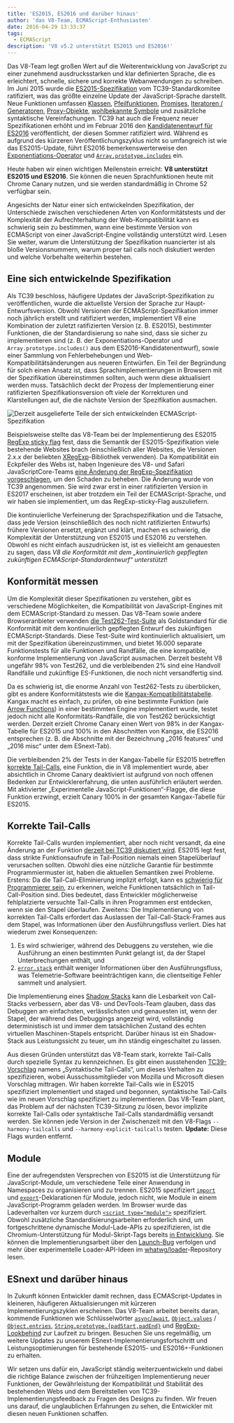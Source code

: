 ```yaml
---
title: 'ES2015, ES2016 und darüber hinaus'
author: 'das V8-Team, ECMAScript-Enthusiasten'
date: 2016-04-29 13:33:37
tags:
  - ECMAScript
description: 'V8 v5.2 unterstützt ES2015 und ES2016!'
---
```

Das V8-Team legt großen Wert auf die Weiterentwicklung von JavaScript zu einer zunehmend ausdrucksstarken und klar definierten Sprache, die es erleichtert, schnelle, sichere und korrekte Webanwendungen zu schreiben. Im Juni 2015 wurde die [ES2015-Spezifikation](https://www.ecma-international.org/ecma-262/6.0/) vom TC39-Standardkomitee ratifiziert, was das größte einzelne Update der JavaScript-Sprache darstellt. Neue Funktionen umfassen [Klassen](https://developer.mozilla.org/en-US/docs/Web/JavaScript/Reference/Classes), [Pfeilfunktionen](https://developer.mozilla.org/en-US/docs/Web/JavaScript/Reference/Functions/Arrow_functions), [Promises](https://developer.mozilla.org/en-US/docs/Web/JavaScript/Reference/Global_Objects/Promise), [Iteratoren / Generatoren](https://developer.mozilla.org/en-US/docs/Web/JavaScript/Guide/Iterators_and_Generators), [Proxy-Objekte](https://developer.mozilla.org/en-US/docs/Web/JavaScript/Reference/Global_Objects/Proxy), [wohlbekannte Symbole](https://developer.mozilla.org/en-US/docs/Web/JavaScript/Reference/Global_Objects/Symbol#Well-known_symbols) und zusätzliche syntaktische Vereinfachungen. TC39 hat auch die Frequenz neuer Spezifikationen erhöht und im Februar 2016 den [Kandidatenentwurf für ES2016](https://tc39.es/ecma262/2016/) veröffentlicht, der diesen Sommer ratifiziert wird. Während es aufgrund des kürzeren Veröffentlichungszyklus nicht so umfangreich ist wie das ES2015-Update, führt ES2016 bemerkenswerterweise den [Exponentiations-Operator](https://developer.mozilla.org/en-US/docs/Web/JavaScript/Reference/Operators/Arithmetic_Operators#Exponentiation) und [`Array.prototype.includes`](https://developer.mozilla.org/en-US/docs/Web/JavaScript/Reference/Global_Objects/Array/includes) ein.

<!--truncate-->
Heute haben wir einen wichtigen Meilenstein erreicht: **V8 unterstützt ES2015 und ES2016**. Sie können die neuen Sprachfunktionen heute mit Chrome Canary nutzen, und sie werden standardmäßig in Chrome 52 verfügbar sein.

Angesichts der Natur einer sich entwickelnden Spezifikation, der Unterschiede zwischen verschiedenen Arten von Konformitätstests und der Komplexität der Aufrechterhaltung der Web-Kompatibilität kann es schwierig sein zu bestimmen, wann eine bestimmte Version von ECMAScript von einer JavaScript-Engine vollständig unterstützt wird. Lesen Sie weiter, warum die Unterstützung der Spezifikation nuancierter ist als bloße Versionsnummern, warum proper tail calls noch diskutiert werden und welche Vorbehalte weiterhin bestehen.

## Eine sich entwickelnde Spezifikation

Als TC39 beschloss, häufigere Updates der JavaScript-Spezifikation zu veröffentlichen, wurde die aktuellste Version der Sprache zur Haupt-Entwurfsversion. Obwohl Versionen der ECMAScript-Spezifikation immer noch jährlich erstellt und ratifiziert werden, implementiert V8 eine Kombination der zuletzt ratifizierten Version (z. B. ES2015), bestimmter Funktionen, die der Standardisierung so nahe sind, dass sie sicher zu implementieren sind (z. B. der Exponentiations-Operator und `Array.prototype.includes()` aus dem ES2016-Kandidatenentwurf), sowie einer Sammlung von Fehlerbehebungen und Web-Kompatibilitätsänderungen aus neueren Entwürfen. Ein Teil der Begründung für solch einen Ansatz ist, dass Sprachimplementierungen in Browsern mit der Spezifikation übereinstimmen sollten, auch wenn diese aktualisiert werden muss. Tatsächlich deckt der Prozess der Implementierung einer ratifizierten Spezifikationsversion oft viele der Korrekturen und Klarstellungen auf, die die nächste Version der Spezifikation ausmachen.

![Derzeit ausgelieferte Teile der sich entwickelnden ECMAScript-Spezifikation](/_img/modern-javascript/shipped-features.png)

Beispielsweise stellte das V8-Team bei der Implementierung des ES2015 [RegExp sticky flag](https://developer.mozilla.org/en-US/docs/Web/JavaScript/Reference/Global_Objects/RegExp/sticky) fest, dass die Semantik der ES2015-Spezifikation viele bestehende Websites brach (einschließlich aller Websites, die Versionen 2.x.x der beliebten [XRegExp](https://github.com/slevithan/xregexp)-Bibliothek verwenden). Da Kompatibilität ein Eckpfeiler des Webs ist, haben Ingenieure des V8- und Safari JavaScriptCore-Teams [eine Änderung der RegExp-Spezifikation vorgeschlagen](https://github.com/tc39/ecma262/pull/511), um den Schaden zu beheben. Die Änderung wurde von TC39 angenommen. Sie wird zwar erst in einer ratifizierten Version in ES2017 erscheinen, ist aber trotzdem ein Teil der ECMAScript-Sprache, und wir haben sie implementiert, um das RegExp-sticky-Flag auszuliefern.

Die kontinuierliche Verfeinerung der Sprachspezifikation und die Tatsache, dass jede Version (einschließlich des noch nicht ratifizierten Entwurfs) frühere Versionen ersetzt, ergänzt und klärt, machen es schwierig, die Komplexität der Unterstützung von ES2015 und ES2016 zu verstehen. Obwohl es nicht einfach auszudrücken ist, ist es vielleicht am genauesten zu sagen, dass _V8 die Konformität mit dem „kontinuierlich gepflegten zukünftigen ECMAScript-Standardentwurf“ unterstützt_!

## Konformität messen

Um die Komplexität dieser Spezifikationen zu verstehen, gibt es verschiedene Möglichkeiten, die Kompatibilität von JavaScript-Engines mit dem ECMAScript-Standard zu messen. Das V8-Team sowie andere Browseranbieter verwenden [die Test262-Test-Suite](https://github.com/tc39/test262) als Goldstandard für die Konformität mit dem kontinuierlich gepflegten Entwurf des zukünftigen ECMAScript-Standards. Diese Test-Suite wird kontinuierlich aktualisiert, um mit der Spezifikation übereinzustimmen, und bietet 16.000 separate Funktionstests für alle Funktionen und Randfälle, die eine kompatible, konforme Implementierung von JavaScript ausmachen. Derzeit besteht V8 ungefähr 98% von Test262, und die verbleibenden 2% sind eine Handvoll Randfälle und zukünftige ES-Funktionen, die noch nicht versandfertig sind.

Da es schwierig ist, die enorme Anzahl von Test262-Tests zu überblicken, gibt es andere Konformitätstests wie die [Kangax-Kompatibilitätstabelle](http://kangax.github.io/compat-table/ES2015/). Kangax macht es einfach, zu prüfen, ob eine bestimmte Funktion (wie [Arrow Functions](https://developer.mozilla.org/en-US/docs/Web/JavaScript/Reference/Functions/Arrow_functions)) in einer bestimmten Engine implementiert wurde, testet jedoch nicht alle Konformitäts-Randfälle, die von Test262 berücksichtigt werden. Derzeit erzielt Chrome Canary einen Wert von 98% in der Kangax-Tabelle für ES2015 und 100% in den Abschnitten von Kangax, die ES2016 entsprechen (z. B. die Abschnitte mit der Bezeichnung „2016 features“ und „2016 misc“ unter dem ESnext-Tab).

Die verbleibenden 2% der Tests in der Kangax-Tabelle für ES2015 betreffen [korrekte Tail-Calls](http://www.2ality.com/2015/06/tail-call-optimization.html), eine Funktion, die in V8 implementiert wurde, aber absichtlich in Chrome Canary deaktiviert ist aufgrund von noch offenen Bedenken zur Entwicklererfahrung, die unten ausführlich erläutert werden. Mit aktivierter „Experimentelle JavaScript-Funktionen“-Flagge, die diese Funktion erzwingt, erzielt Canary 100% in der gesamten Kangax-Tabelle für ES2015.

## Korrekte Tail-Calls

Korrekte Tail-Calls wurden implementiert, aber noch nicht versandt, da eine Änderung an der Funktion [derzeit bei TC39 diskutiert wird](https://github.com/tc39/proposal-ptc-syntax). ES2015 legt fest, dass strikte Funktionsaufrufe in Tail-Position niemals einen Stapelüberlauf verursachen sollten. Obwohl dies eine nützliche Garantie für bestimmte Programmiermuster ist, haben die aktuellen Semantiken zwei Probleme. Erstens: Da die Tail-Call-Eliminierung implizit erfolgt, kann es [schwierig für Programmierer sein](http://2ality.com/2015/06/tail-call-optimization.html#checking-whether-a-function-call-is-in-a-tail-position), zu erkennen, welche Funktionen tatsächlich in Tail-Call-Position sind. Dies bedeutet, dass Entwickler möglicherweise fehlplatzierte versuchte Tail-Calls in ihren Programmen erst entdecken, wenn sie den Stapel überlaufen. Zweitens: Die Implementierung von korrekten Tail-Calls erfordert das Auslassen der Tail-Call-Stack-Frames aus dem Stapel, was Informationen über den Ausführungsfluss verliert. Dies hat wiederum zwei Konsequenzen:

1. Es wird schwieriger, während des Debuggens zu verstehen, wie die Ausführung an einen bestimmten Punkt gelangt ist, da der Stapel Unterbrechungen enthält, und
2. [`error.stack`](https://developer.mozilla.org/en-US/docs/Web/JavaScript/Reference/Global_Objects/Error/Stack) enthält weniger Informationen über den Ausführungsfluss, was Telemetrie-Software beeinträchtigen kann, die clientseitige Fehler sammelt und analysiert.

Die Implementierung eines [Shadow Stacks](https://bugs.webkit.org/attachment.cgi?id=274472&action=review) kann die Lesbarkeit von Call-Stacks verbessern, aber das V8- und DevTools-Team glauben, dass das Debuggen am einfachsten, verlässlichsten und genauesten ist, wenn der Stapel, der während des Debuggings angezeigt wird, vollständig deterministisch ist und immer dem tatsächlichen Zustand des echten virtuellen Maschinen-Stapels entspricht. Darüber hinaus ist ein Shadow-Stack aus Leistungssicht zu teuer, um ihn ständig eingeschaltet zu lassen.

Aus diesen Gründen unterstützt das V8-Team stark, korrekte Tail-Calls durch spezielle Syntax zu kennzeichnen. Es gibt einen ausstehenden [TC39-Vorschlag](https://github.com/tc39/proposal-ptc-syntax) namens „Syntaktische Tail-Calls“, um dieses Verhalten zu spezifizieren, wobei Ausschussmitglieder von Mozilla und Microsoft diesen Vorschlag mittragen. Wir haben korrekte Tail-Calls wie in ES2015 spezifiziert implementiert und staged und begonnen, syntaktische Tail-Calls wie im neuen Vorschlag spezifiziert zu implementieren. Das V8-Team plant, das Problem auf der nächsten TC39-Sitzung zu lösen, bevor implizite korrekte Tail-Calls oder syntaktische Tail-Calls standardmäßig versandt werden. Sie können jede Version in der Zwischenzeit mit den V8-Flags `--harmony-tailcalls` und `--harmony-explicit-tailcalls` testen. **Update:** Diese Flags wurden entfernt.

## Module

Eine der aufregendsten Versprechen von ES2015 ist die Unterstützung für JavaScript-Module, um verschiedene Teile einer Anwendung in Namespaces zu organisieren und zu trennen. ES2015 spezifiziert [`import`](https://developer.mozilla.org/en-US/docs/Web/JavaScript/Reference/Statements/import) und [`export`](https://developer.mozilla.org/en-US/docs/Web/JavaScript/Reference/Statements/export)-Deklarationen für Module, jedoch nicht, wie Module in einem JavaScript-Programm geladen werden. Im Browser wurde das Ladeverhalten vor kurzem durch [`<script type="module">`](https://blog.whatwg.org/js-modules) spezifiziert. Obwohl zusätzliche Standardisierungsarbeiten erforderlich sind, um fortgeschrittene dynamische Modul-Lade-APIs zu spezifizieren, ist die Chromium-Unterstützung für Modul-Skript-Tags bereits [in Entwicklung](https://groups.google.com/a/chromium.org/d/msg/blink-dev/uba6pMr-jec/tXdg6YYPBAAJ). Sie können die Implementierungsarbeit über den [Launch-Bug](https://bugs.chromium.org/p/v8/issues/detail?id=1569) verfolgen und mehr über experimentelle Loader-API-Ideen im [whatwg/loader](https://github.com/whatwg/loader)-Repository lesen.

## ESnext und darüber hinaus

In Zukunft können Entwickler damit rechnen, dass ECMAScript-Updates in kleineren, häufigeren Aktualisierungen mit kürzeren Implementierungszyklen erscheinen. Das V8-Team arbeitet bereits daran, kommende Funktionen wie Schlüsselwörter [`async`/`await`](https://github.com/tc39/ecmascript-asyncawait), [`Object.values`](https://developer.mozilla.org/en-US/docs/Web/JavaScript/Reference/Global_Objects/Object/values) / [`Object.entries`](https://developer.mozilla.org/en-US/docs/Web/JavaScript/Reference/Global_Objects/Object/entries), [`String.prototype.{padStart,padEnd}`](http://tc39.es/proposal-string-pad-start-end/) und [RegExp-Lookbehind](/blog/regexp-lookbehind-assertions) zur Laufzeit zu bringen. Besuchen Sie uns regelmäßig, um weitere Updates zu unserem ESnext-Implementierungsfortschritt und Leistungsoptimierungen für bestehende ES2015- und ES2016+-Funktionen zu erhalten.

Wir setzen uns dafür ein, JavaScript ständig weiterzuentwickeln und dabei die richtige Balance zwischen der frühzeitigen Implementierung neuer Funktionen, der Gewährleistung der Kompatibilität und Stabilität des bestehenden Webs und dem Bereitstellen von TC39-Implementierungsfeedback zu Fragen des Designs zu finden. Wir freuen uns darauf, die unglaublichen Erfahrungen zu sehen, die Entwickler mit diesen neuen Funktionen schaffen.
